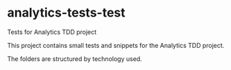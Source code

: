 # analytics-tests-test
Tests for Analytics TDD project

This project contains small tests and snippets for the Analytics TDD project.

The folders are structured by technology used.
